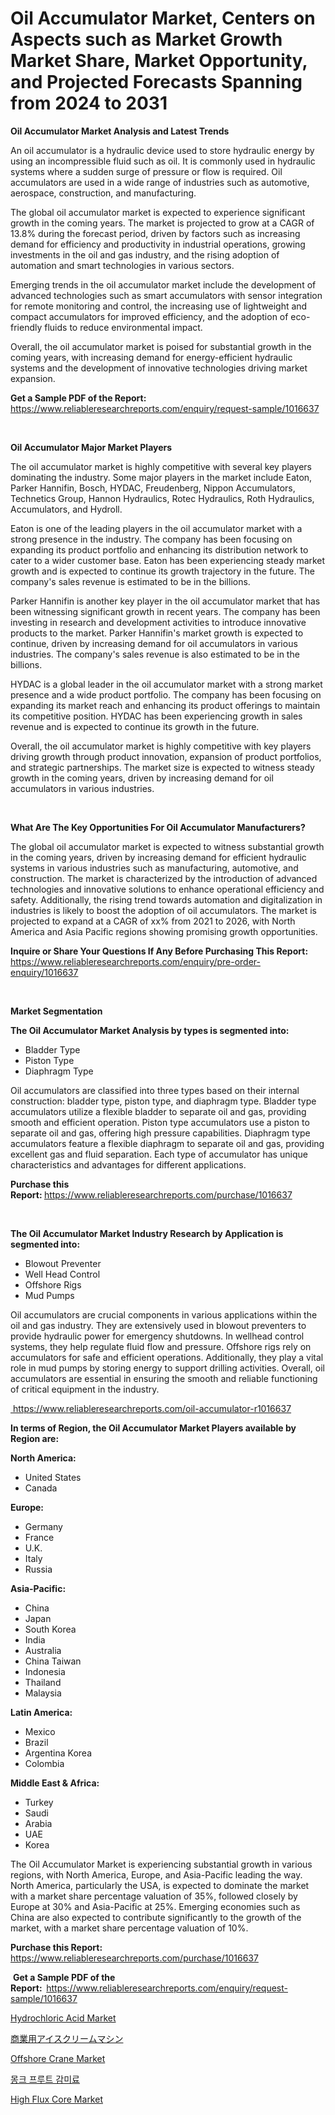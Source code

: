 <p><h1>Oil Accumulator Market, Centers on Aspects such as Market Growth Market Share, Market Opportunity, and Projected Forecasts Spanning from 2024 to 2031</h1></p><p><strong>Oil Accumulator Market Analysis and Latest Trends</strong></p>
<p><p>An oil accumulator is a hydraulic device used to store hydraulic energy by using an incompressible fluid such as oil. It is commonly used in hydraulic systems where a sudden surge of pressure or flow is required. Oil accumulators are used in a wide range of industries such as automotive, aerospace, construction, and manufacturing.</p><p>The global oil accumulator market is expected to experience significant growth in the coming years. The market is projected to grow at a CAGR of 13.8% during the forecast period, driven by factors such as increasing demand for efficiency and productivity in industrial operations, growing investments in the oil and gas industry, and the rising adoption of automation and smart technologies in various sectors.</p><p>Emerging trends in the oil accumulator market include the development of advanced technologies such as smart accumulators with sensor integration for remote monitoring and control, the increasing use of lightweight and compact accumulators for improved efficiency, and the adoption of eco-friendly fluids to reduce environmental impact.</p><p>Overall, the oil accumulator market is poised for substantial growth in the coming years, with increasing demand for energy-efficient hydraulic systems and the development of innovative technologies driving market expansion.</p></p>
<p><strong>Get a Sample PDF of the Report:&nbsp;</strong> <a href="https://www.reliableresearchreports.com/enquiry/request-sample/1016637">https://www.reliableresearchreports.com/enquiry/request-sample/1016637</a></p>
<p>&nbsp;</p>
<p><strong>Oil Accumulator Major Market Players</strong></p>
<p><p>The oil accumulator market is highly competitive with several key players dominating the industry. Some major players in the market include Eaton, Parker Hannifin, Bosch, HYDAC, Freudenberg, Nippon Accumulators, Technetics Group, Hannon Hydraulics, Rotec Hydraulics, Roth Hydraulics, Accumulators, and Hydroll.</p><p>Eaton is one of the leading players in the oil accumulator market with a strong presence in the industry. The company has been focusing on expanding its product portfolio and enhancing its distribution network to cater to a wider customer base. Eaton has been experiencing steady market growth and is expected to continue its growth trajectory in the future. The company's sales revenue is estimated to be in the billions.</p><p>Parker Hannifin is another key player in the oil accumulator market that has been witnessing significant growth in recent years. The company has been investing in research and development activities to introduce innovative products to the market. Parker Hannifin's market growth is expected to continue, driven by increasing demand for oil accumulators in various industries. The company's sales revenue is also estimated to be in the billions.</p><p>HYDAC is a global leader in the oil accumulator market with a strong market presence and a wide product portfolio. The company has been focusing on expanding its market reach and enhancing its product offerings to maintain its competitive position. HYDAC has been experiencing growth in sales revenue and is expected to continue its growth in the future.</p><p>Overall, the oil accumulator market is highly competitive with key players driving growth through product innovation, expansion of product portfolios, and strategic partnerships. The market size is expected to witness steady growth in the coming years, driven by increasing demand for oil accumulators in various industries.</p></p>
<p>&nbsp;</p>
<p><strong>What Are The Key Opportunities For Oil Accumulator Manufacturers?</strong></p>
<p><p>The global oil accumulator market is expected to witness substantial growth in the coming years, driven by increasing demand for efficient hydraulic systems in various industries such as manufacturing, automotive, and construction. The market is characterized by the introduction of advanced technologies and innovative solutions to enhance operational efficiency and safety. Additionally, the rising trend towards automation and digitalization in industries is likely to boost the adoption of oil accumulators. The market is projected to expand at a CAGR of xx% from 2021 to 2026, with North America and Asia Pacific regions showing promising growth opportunities.</p></p>
<p><strong>Inquire or Share Your Questions If Any Before Purchasing This Report:</strong> <a href="https://www.reliableresearchreports.com/enquiry/pre-order-enquiry/1016637">https://www.reliableresearchreports.com/enquiry/pre-order-enquiry/1016637</a></p>
<p>&nbsp;</p>
<p><strong>Market Segmentation</strong></p>
<p><strong>The Oil Accumulator Market Analysis by types is segmented into:</strong></p>
<p><ul><li>Bladder Type</li><li>Piston Type</li><li>Diaphragm Type</li></ul></p>
<p><p>Oil accumulators are classified into three types based on their internal construction: bladder type, piston type, and diaphragm type. Bladder type accumulators utilize a flexible bladder to separate oil and gas, providing smooth and efficient operation. Piston type accumulators use a piston to separate oil and gas, offering high pressure capabilities. Diaphragm type accumulators feature a flexible diaphragm to separate oil and gas, providing excellent gas and fluid separation. Each type of accumulator has unique characteristics and advantages for different applications.</p></p>
<p><strong>Purchase this Report:&nbsp;</strong><a href="https://www.reliableresearchreports.com/purchase/1016637">https://www.reliableresearchreports.com/purchase/1016637</a></p>
<p>&nbsp;</p>
<p><strong>The Oil Accumulator Market Industry Research by Application is segmented into:</strong></p>
<p><ul><li>Blowout Preventer</li><li>Well Head Control</li><li>Offshore Rigs</li><li>Mud Pumps</li></ul></p>
<p><p>Oil accumulators are crucial components in various applications within the oil and gas industry. They are extensively used in blowout preventers to provide hydraulic power for emergency shutdowns. In wellhead control systems, they help regulate fluid flow and pressure. Offshore rigs rely on accumulators for safe and efficient operations. Additionally, they play a vital role in mud pumps by storing energy to support drilling activities. Overall, oil accumulators are essential in ensuring the smooth and reliable functioning of critical equipment in the industry.</p></p>
<p><a href="https://www.reliableresearchreports.com/oil-accumulator-r1016637">&nbsp;https://www.reliableresearchreports.com/oil-accumulator-r1016637</a></p>
<p><strong>In terms of Region, the Oil Accumulator Market Players available by Region are:</strong></p>
<p>
    <p> <strong> North America: </strong>
        <ul>
            <li>United States</li>
            <li>Canada</li>
        </ul>
        </p> 
    <p> <strong> Europe: </strong>
        <ul>
            <li>Germany</li>
            <li>France</li>
            <li>U.K.</li>
            <li>Italy</li>
            <li>Russia</li>
        </ul>
        </p> 
    <p> <strong> Asia-Pacific: </strong>
        <ul>
            <li>China</li>
            <li>Japan</li>
            <li>South Korea</li>
            <li>India</li>
            <li>Australia</li>
            <li>China Taiwan</li>
            <li>Indonesia</li>
            <li>Thailand</li>
            <li>Malaysia</li>
        </ul>
        </p> 
    <p> <strong> Latin America: </strong>
        <ul>
            <li>Mexico</li>
            <li>Brazil</li>
            <li>Argentina Korea</li>
            <li>Colombia</li>
        </ul>
        </p> 
    <p> <strong> Middle East & Africa: </strong>
        <ul>
            <li>Turkey</li>
            <li>Saudi</li>
            <li>Arabia</li>
            <li>UAE</li>
            <li>Korea</li>
        </ul>
    </p>
    </p>
<p><p>The Oil Accumulator Market is experiencing substantial growth in various regions, with North America, Europe, and Asia-Pacific leading the way. North America, particularly the USA, is expected to dominate the market with a market share percentage valuation of 35%, followed closely by Europe at 30% and Asia-Pacific at 25%. Emerging economies such as China are also expected to contribute significantly to the growth of the market, with a market share percentage valuation of 10%.</p></p>
<p><strong>Purchase this Report: </strong><a href="https://www.reliableresearchreports.com/purchase/1016637">https://www.reliableresearchreports.com/purchase/1016637</a></p>
<p>&nbsp;<strong>Get a Sample PDF of the Report:&nbsp;&nbsp;</strong><a href="https://www.reliableresearchreports.com/enquiry/request-sample/1016637">https://www.reliableresearchreports.com/enquiry/request-sample/1016637</a></p>
<p><strong></strong></p>
<p><p><a href="https://issuu.com/reportprime-2/docs/hydrochloric-acid-market-size-2030.pptx">Hydrochloric Acid Market</a></p><p><a href="https://github.com/dadanedu33/Market-Research-Report-List-1/blob/main/486284521861.md">商業用アイスクリームマシン</a></p><p><a href="https://github.com/guneycigdem35/Market-Research-Report-List-2/blob/main/offshore-crane-market.md">Offshore Crane Market</a></p><p><a href="https://github.com/Hubertstyenger6685/Market-Research-Report-List-1/blob/main/326225820102.md">몽크 프루트 감미료</a></p><p><a href="https://issuu.com/reportprime-2/docs/high-flux-core-market-size-2030.pptx">High Flux Core Market</a></p></p>